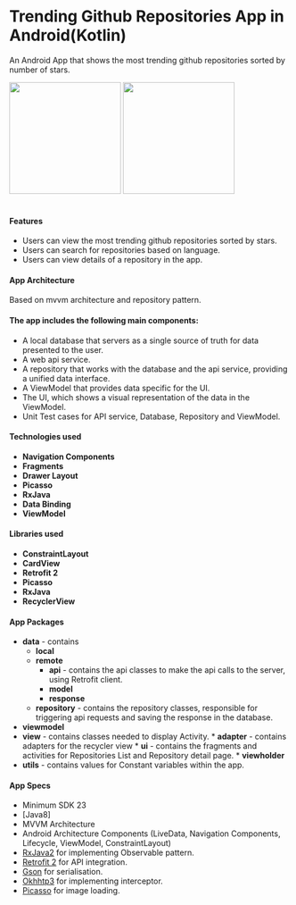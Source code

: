 # Trending Github Repositories App in Android(Kotlin)

An Android App that shows the most trending github repositories sorted by number of stars.

<img src="https://github.com/poojasngh432/TopGithubRepo/blob/master/media/repo_list.gif" width="200" style="max-width:100%;">   <img src="https://github.com/poojasngh432/TopGithubRepo/blob/master/media/repo_detail.gif" width="200" style="max-width:100%;"></br></br>

#### Features
* Users can view the most trending github repositories sorted by stars.
* Users can search for repositories based on language.
* Users can view details of a repository in the app.


#### App Architecture 
Based on mvvm architecture and repository pattern.
 
 #### The app includes the following main components:

* A local database that servers as a single source of truth for data presented to the user. 
* A web api service.
* A repository that works with the database and the api service, providing a unified data interface.
* A ViewModel that provides data specific for the UI.
* The UI, which shows a visual representation of the data in the ViewModel.
* Unit Test cases for API service, Database, Repository and ViewModel.

#### Technologies used
* <b>Navigation Components</b> 
* <b>Fragments</b> 
* <b>Drawer Layout</b>
* <b>Picasso</b> 
* <b>RxJava</b>
* <b>Data Binding</b>
* <b>ViewModel</b> 


#### Libraries used
* <b>ConstraintLayout</b> 
* <b>CardView</b> 
* <b>Retrofit 2</b>
* <b>Picasso</b> 
* <b>RxJava</b>
* <b>RecyclerView</b>

#### App Packages
* <b>data</b> - contains 
    * <b>local</b> 
    * <b>remote</b> 
	     * <b>api</b> - contains the api classes to make the api calls to the server, using Retrofit client. 
         * <b>model</b> 
	     * <b>response</b> 
	* <b>repository</b> - contains the repository classes, responsible for triggering api requests and saving the response in the database.
* <b>viewmodel</b>   
* <b>view</b> - contains classes needed to display Activity.
         * <b>adapter</b> - contains adapters for the recycler view
         * <b>ui</b> - contains the fragments and activities for Repositories List and Repository detail page.
	     * <b>viewholder</b> 
* <b>utils</b> - contains values for Constant variables within the app.


#### App Specs
* Minimum SDK 23
* [Java8]
* MVVM Architecture
* Android Architecture Components (LiveData, Navigation Components, Lifecycle, ViewModel, ConstraintLayout)
* [RxJava2](https://github.com/ReactiveX/RxJava) for implementing Observable pattern.
* [Retrofit 2](https://square.github.io/retrofit/) for API integration.
* [Gson](https://github.com/google/gson) for serialisation.
* [Okhhtp3](https://github.com/square/okhttp) for implementing interceptor.
* [Picasso](http://square.github.io/picasso/) for image loading.
